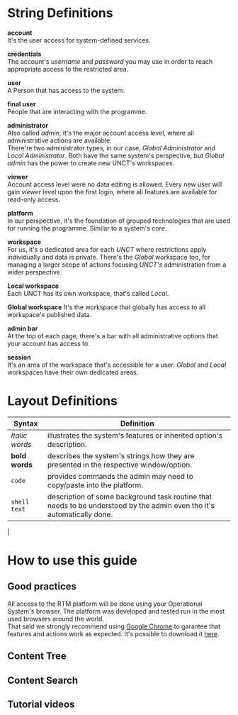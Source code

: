 # String Definitions

**account**  
It's the user access for system-defined services.

**credentials**  
The account's *username* and *password* you may use in order to reach appropriate access to the restricted area.

**user**  
A Person that has access to the system.

**final user**  
People that are interacting with the programme.

**administrator**  
Also called *admin*, it's the major account access level, where all administrative actions are available.  
There're two administrator types, in our case, *Global Administrator* and *Local Administrator*. Both have the same system's perspective, but *Global admin* has the power to create new UNCT's workspaces.

**viewer**  
Account access level were no data editing is allowed. Every new user will gain *viewer* level upon the first login, where all features are available for read-only access.

**platform**  
In our perspective, it's the foundation of grouped technologies that are used for running the programme. Similar to a system's core.

**workspace**  
For us, it's a dedicated area for each *UNCT* where restrictions apply individually and data is private. There's the *Global* workspace too, for managing a larger scope of actions focusing *UNCT's* administration from a wider perspective.

**Local workspace**  
Each UNCT has its own workspace, that's called *Local*.

**Global workspace**
It's the workspace that globally has access to all workspace's published data.

**admin bar**  
At the top of each page, there's a bar with all administrative options that your account has access to.

**session**  
It's an area of the workspace that's accessible for a user. *Global* and *Local* workspaces have their own dedicated areas.

# Layout Definitions

Syntax | Definition
--- | ---
*Italic words* | illustrates the system's features or inherited option's description.
**bold words** | describes the system's strings how they are presented in the respective window/option.
`code` | provides commands the admin may need to copy/paste into the platform.
``` shell text ``` | description of some background task routine that needs to be understood by the admin even tho it's automatically done.
 |

# How to use this guide

## Good practices

All access to the RTM platform will be done using your Operational System's browser. The platform was developed and tested run in the most used browsers around the world.  
That said we strongly recommend using [Google Chrome](https://www.google.com/chrome) to garantee that features and actions work as expected. It's possible to download it [here](https://www.google.com/chrome/thank-you.html?statcb=0&installdataindex=empty&defaultbrowser=0#).

<!-- 
If you're Windows user and don't want to install Google Chrome, a good choice is updating your Edge version to the latest. Microsoft released a self updating verion that can be downloaded [here](https://www.microsoft.com/en-us/edge).
-->

## Content Tree

## Content Search

## Tutorial videos
